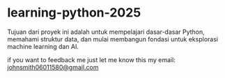 # learning-python-2025
Tujuan dari proyek ini adalah untuk mempelajari dasar-dasar Python, memahami struktur data, dan mulai membangun fondasi untuk eksplorasi machine learning dan AI.

if you want to feedback me just let me know
this my email: johnsmith06011580@gmail.com
